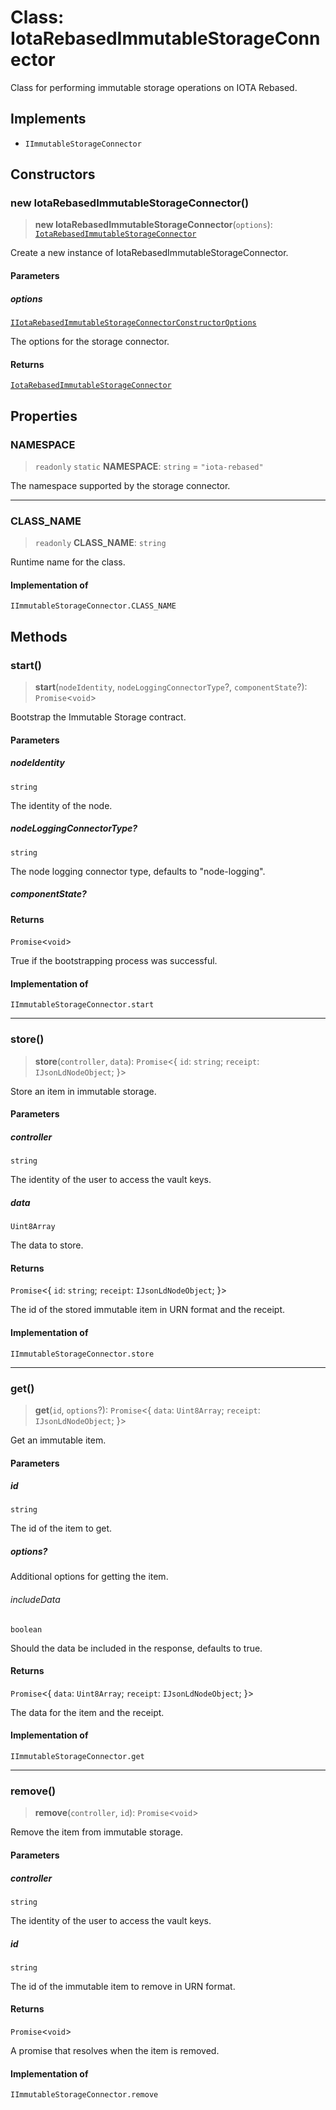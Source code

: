 # Class: IotaRebasedImmutableStorageConnector

Class for performing immutable storage operations on IOTA Rebased.

## Implements

- `IImmutableStorageConnector`

## Constructors

### new IotaRebasedImmutableStorageConnector()

> **new IotaRebasedImmutableStorageConnector**(`options`): [`IotaRebasedImmutableStorageConnector`](IotaRebasedImmutableStorageConnector.md)

Create a new instance of IotaRebasedImmutableStorageConnector.

#### Parameters

##### options

[`IIotaRebasedImmutableStorageConnectorConstructorOptions`](../interfaces/IIotaRebasedImmutableStorageConnectorConstructorOptions.md)

The options for the storage connector.

#### Returns

[`IotaRebasedImmutableStorageConnector`](IotaRebasedImmutableStorageConnector.md)

## Properties

### NAMESPACE

> `readonly` `static` **NAMESPACE**: `string` = `"iota-rebased"`

The namespace supported by the storage connector.

***

### CLASS\_NAME

> `readonly` **CLASS\_NAME**: `string`

Runtime name for the class.

#### Implementation of

`IImmutableStorageConnector.CLASS_NAME`

## Methods

### start()

> **start**(`nodeIdentity`, `nodeLoggingConnectorType`?, `componentState`?): `Promise`\<`void`\>

Bootstrap the Immutable Storage contract.

#### Parameters

##### nodeIdentity

`string`

The identity of the node.

##### nodeLoggingConnectorType?

`string`

The node logging connector type, defaults to "node-logging".

##### componentState?

#### Returns

`Promise`\<`void`\>

True if the bootstrapping process was successful.

#### Implementation of

`IImmutableStorageConnector.start`

***

### store()

> **store**(`controller`, `data`): `Promise`\<\{ `id`: `string`; `receipt`: `IJsonLdNodeObject`; \}\>

Store an item in immutable storage.

#### Parameters

##### controller

`string`

The identity of the user to access the vault keys.

##### data

`Uint8Array`

The data to store.

#### Returns

`Promise`\<\{ `id`: `string`; `receipt`: `IJsonLdNodeObject`; \}\>

The id of the stored immutable item in URN format and the receipt.

#### Implementation of

`IImmutableStorageConnector.store`

***

### get()

> **get**(`id`, `options`?): `Promise`\<\{ `data`: `Uint8Array`; `receipt`: `IJsonLdNodeObject`; \}\>

Get an immutable item.

#### Parameters

##### id

`string`

The id of the item to get.

##### options?

Additional options for getting the item.

###### includeData

`boolean`

Should the data be included in the response, defaults to true.

#### Returns

`Promise`\<\{ `data`: `Uint8Array`; `receipt`: `IJsonLdNodeObject`; \}\>

The data for the item and the receipt.

#### Implementation of

`IImmutableStorageConnector.get`

***

### remove()

> **remove**(`controller`, `id`): `Promise`\<`void`\>

Remove the item from immutable storage.

#### Parameters

##### controller

`string`

The identity of the user to access the vault keys.

##### id

`string`

The id of the immutable item to remove in URN format.

#### Returns

`Promise`\<`void`\>

A promise that resolves when the item is removed.

#### Implementation of

`IImmutableStorageConnector.remove`
